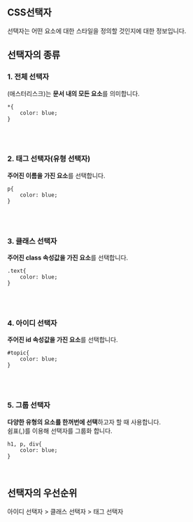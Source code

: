 ## CSS선택자
선택자는 어떤 요소에 대한 스타일을 정의할 것인지에 대한 정보입니다.

## 선택자의 종류
### 1. 전체 선택자
(애스터리스크)는 **문서 내의 모든 요소**를 의미합니다.
```
*{
    color: blue;
}
```
<br>
<br> 

### 2. 태그 선택자(유형 선택자)
**주어진 이름을 가진 요소**를 선택합니다. 
```
p{
    color: blue;
}
```
<br>
<br>

### 3. 클래스 선택자
**주어진 class 속성값을 가진 요소**를 선택합니다.
```
.text{
    color: blue;
}
```
<br>
<br>

### 4. 아이디 선택자
**주어진 id 속성값을 가진 요소**를 선택합니다.
```
#topic{
    color: blue;
} 
```
<br>
<br>

### 5. 그룹 선택자
**다양한 유형의 요소를 한꺼번에 선택**하고자 할 때 사용합니다.<br>
쉼표(,)를 이용해 선택자를 그룹화 합니다.
```
h1, p, div{
    color: blue;
}
```
<br>

## 선택자의 우선순위
아이디 선택자 > 클래스 선택자 > 태그 선택자